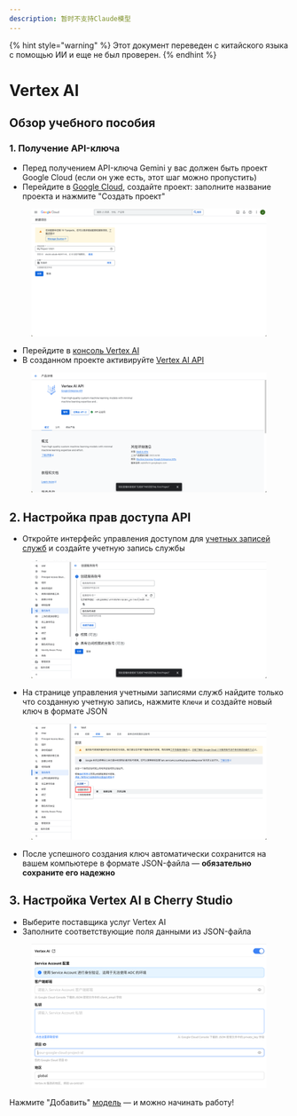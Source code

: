 ```yaml
---
description: 暂时不支持Claude模型
---
```


{% hint style="warning" %}
Этот документ переведен с китайского языка с помощью ИИ и еще не был проверен.
{% endhint %}

# Vertex AI

## Обзор учебного пособия

### 1. Получение API-ключа

*   Перед получением API-ключа Gemini у вас должен быть проект Google Cloud (если он уже есть, этот шаг можно пропустить)
*   Перейдите в [Google Cloud](https://console.cloud.google.com/projectcreate), создайте проект: заполните название проекта и нажмите "Создать проект"

<figure><img src="../../.gitbook/assets/image (1).png" alt=""><figcaption></figcaption></figure>

*   Перейдите в [консоль Vertex AI](https://console.cloud.google.com/vertex-ai)
*   В созданном проекте активируйте [Vertex AI API](https://console.cloud.google.com/apis/library/aiplatform.googleapis.com?inv=1\&invt=Ab0iBA)

<figure><img src="../../.gitbook/assets/image (78).png" alt=""><figcaption></figcaption></figure>

## 2. Настройка прав доступа API

*   Откройте интерфейс управления доступом для [учетных записей служб](https://console.cloud.google.com/iam-admin/serviceaccounts) и создайте учетную запись службы

<figure><img src="../../.gitbook/assets/image (79).png" alt=""><figcaption></figcaption></figure>

*   На странице управления учетными записями служб найдите только что созданную учетную запись, нажмите `Ключи` и создайте новый ключ в формате JSON

<figure><img src="../../.gitbook/assets/image (80).png" alt=""><figcaption></figcaption></figure>

*   После успешного создания ключ автоматически сохранится на вашем компьютере в формате JSON-файла — **обязательно сохраните его надежно**

## 3. Настройка Vertex AI в Cherry Studio

*   Выберите поставщика услуг Vertex AI
*   Заполните соответствующие поля данными из JSON-файла

<figure><img src="../../.gitbook/assets/image (81).png" alt=""><figcaption></figcaption></figure>

Нажмите "Добавить" [модель](https://console.cloud.google.com/vertex-ai/model-garden) — и можно начинать работу!